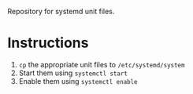 Repository for systemd unit files.

# Instructions

1. `cp` the appropriate unit files to `/etc/systemd/system`
2. Start them using `systemctl start`
3. Enable them using `systemctl enable`
